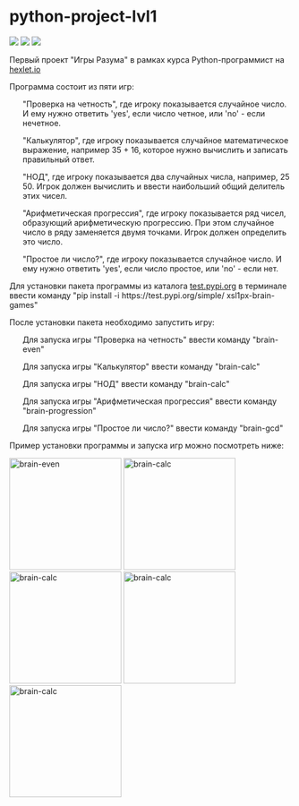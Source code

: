 # python-project-lvl1
<p><a href="https://codeclimate.com/github/xsl1px/python-project-lvl1/maintainability"><img src="https://api.codeclimate.com/v1/badges/e4078744974064510193/maintainability" /></a>
<a href="https://travis-ci.org/github/xsl1px/python-project-lvl1">
<img src='https://travis-ci.org/xsl1px/python-project-lvl1.svg?branch=master'/></a> 
<img src='https://img.shields.io/badge/style-wemake-000000.svg'/>
<p>Первый проект "Игры Разума" в рамках курса Python-программист на <a href="https://ru.hexlet.io">hexlet.io</a>
<p>Программа состоит из пяти игр:
  <ul>"Проверка на четность", где игроку показывается случайное число. И ему нужно ответить 'yes', если число четное, или 'no' - если нечетное.</ul>
  <ul>"Калькулятор", где игроку показывается случайное математическое выражение, например 35 + 16, которое нужно вычислить и записать правильный ответ.</ul>
  <ul>"НОД", где игроку показывается два случайных числа, например, 25 50. Игрок должен вычислить и ввести наибольший общий делитель этих чисел.</ul>
  <ul>"Арифметическая прогрессия", где игроку показывается ряд чисел, образующий арифметическую прогрессию. При этом случайное число в ряду заменяется двумя точками. Игрок должен определить это число.</ul>
  <ul>"Простое ли число?", где игроку показывается случайное число. И ему нужно ответить 'yes', если число простое, или 'no' - если нет.</ul>
 <p> Для установки пакета программы из каталога <a href="test.pypi.org">test.pypi.org</a> в терминале ввести команду "pip install -i https://test.pypi.org/simple/ xsl1px-brain-games"
 <p>После установки пакета необходимо запустить игру:
    <ul>Для запуска игры "Проверка на четность" ввести команду "brain-even"</ul>
    <ul>Для запуска игры "Калькулятор" ввести команду "brain-calc"</ul>
    <ul>Для запуска игры "НОД" ввести команду "brain-calc"</ul>
    <ul>Для запуска игры "Арифметическая прогрессия" ввести команду "brain-progression"</ul>
    <ul>Для запуска игры "Простое ли число?" ввести команду "brain-gcd"</ul>
    
<p>Пример установки программы и запуска игр можно посмотреть ниже:

<a href="https://asciinema.org/a/b5VO3kA2eABNG22ScNvcdHc0L" target="_blank"><img src="https://asciinema.org/a/b5VO3kA2eABNG22ScNvcdHc0L.png" width="200" height="200" alt="brain-even"/></a> <a href="https://asciinema.org/a/E3BB2F8PuLigbTm7TgQnFThG5" target="_blank"><img src="https://asciinema.org/a/E3BB2F8PuLigbTm7TgQnFThG5.png" width="200" height="200" alt="brain-calc"/></a> <a href="https://asciinema.org/a/bSiTwzoQt4aWb4HOdJicX2kqd" target="_blank"><img src="https://asciinema.org/a/bSiTwzoQt4aWb4HOdJicX2kqd.png" width="200" height="200" alt="brain-calc"/></a> <a href="https://asciinema.org/a/RO3phjyLBM8QPfYJ9gW2b4ASL" target="_blank"><img src="https://asciinema.org/a/RO3phjyLBM8QPfYJ9gW2b4ASL.png" width="200" height="200" alt="brain-calc"/></a> <a href="https://asciinema.org/a/uwukbIhDEPMOeAg3Z7ASt7RaM" target="_blank"><img src="https://asciinema.org/a/uwukbIhDEPMOeAg3Z7ASt7RaM.png" width="200" height="200" alt="brain-calc"/></a>
